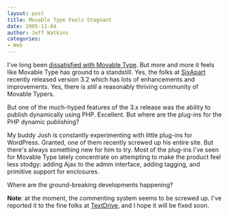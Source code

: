 ```yaml
---
layout: post
title: Movable Type Feels Stagnant
date: 2005-11-04
author: Jeff Watkins
categories:
- Web
---
```


I've long been [dissatisfied with Movable Type](http://newburyportion.com/nerd/2005/09/whats-wrong-with-movable-type). But more and more it feels like Movable Type has ground to a standstill. Yes, the folks at [SixApart](http://www.sixapart.com/) recently released version 3.2 which has lots of enhancements and improvements. Yes, there is *still* a reasonably thriving community of Movable Typers.

But one of the much-hyped features of the 3.x release was the ability to publish dynamically using PHP. Excellent. But where are the plug-ins for the PHP dynamic publishing?

My buddy Josh is constantly experimenting with little plug-ins for WordPress. Granted, one of them recently screwed up his entire site. But there's always something new for him to try. Most of the plug-ins I've seen for Movable Type lately concentrate on attempting to make the product feel less stodgy: adding Ajax to the admin interface, adding tagging, and primitive support for enclosures.

Where are the ground-breaking developments happening?

**Note**: at the moment, the commenting system seems to be screwed up. I've reported it to the fine folks at [TextDrive](http://www.textdrive.com), and I hope it will be fixed soon.